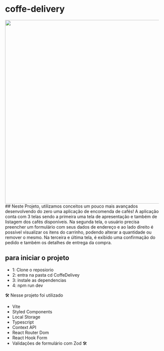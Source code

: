 # coffe-delivery 
 <div align="center">
<img src="https://github.com/MateusHerculano01/coffee-delivery/assets/114631986/a4ce84f0-1037-462b-baff-dd540cb6e7fa" width="600px" />
</div> 
 ## Neste Projeto, utilizamos conceitos um pouco mais avançados desenvolvendo do zero uma aplicação de encomenda de cafés! A aplicação conta com 3 telas sendo a primeira uma tela de apresentação e também de listagem dos cafés disponíveis. Na segunda tela, o usuário precisa preencher um formulário com seus dados de endereço e ao lado direito é possível visualizar os itens do carrinho, podendo alterar a quantidade ou remover o mesmo. Na terceira e última tela, é exibido uma confirmação do pedido e também os detalhes de entrega da compra.

## para iniciar o projeto
+ 1: Clone o reposiorio
 + 2: entra na pasta cd CoffeDelivey
 + 3: instale as dependencias
 + 4: npm run dev

🛠️ Nesse projeto foi utilizado
+ Vite
+ Styled Components
+ Local Storage
+ Typescript
+ Context API
+ React Router Dom
+ React Hook Form
+ Validações de formulário com Zod
 🛠️
 
